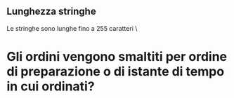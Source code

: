 ## Lunghezza stringhe
Le stringhe sono lunghe fino a 255 caratteri \
# Gli ordini vengono smaltiti per ordine di preparazione o di istante di tempo in cui ordinati?